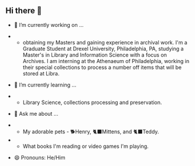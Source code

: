 ## Hi there 👋

<!--



-->
- 🔭 I’m currently working on ...
- - obtaining my Masters and gaining experience in archival work. I'm a Graduate Student at Drexel University, Philadelphia, PA, studying a Master's in Library and Information Science with a focus on Archives. I am interning at the Athenaeum of Philadelphia, working in their special collections to process a number off items that will be stored at Libra.

- 🌱 I’m currently learning ...
- - Library Science, collections processing and preservation.

- 💬 Ask me about ...
- - My adorable pets - 🐕Henry, 🐈‍⬛Mittens, and 🐈‍⬛Teddy.
- - What books I'm reading or video games I'm playing.

- 😄 Pronouns: He/Him
